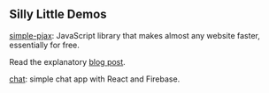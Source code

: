 ## Silly Little Demos

<a href="https://mitranim.com/simple-pjax/" target="_blank" class="indicate-blank">simple-pjax</a><span>: JavaScript library that makes almost any website faster, essentially for free.</span>

<span>Read the explanatory <a href="/posts/cheating-for-performance-pjax">blog post</a>.</span>

<a href="https://mitranim.com/chat/" target="_blank" class="indicate-blank">chat</a><span>: simple chat app with React and Firebase.</span>
